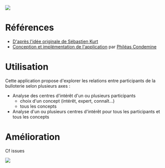 <img src="Bulloterie.PNG"/>

# Références

* [D'après l'idée originale de Sébastien Kurt](http://movilab.org/index.php?title=La_Bulloterie)
* [Conception et implémentation de l'application](https://github.com/phileas-condemine/bulloterie) par [Philéas Condemine](mailto:phileas.condemine@gmail.com)

# Utilisation

Cette application propose d'explorer les relations entre participants de la bulloterie selon plusieurs axes :

* Analyse des centres d'intérêt d'un ou plusieurs participants
    * choix d'un concept (intérêt, expert, connaît...)
    * tous les concepts
* Analyse d'un ou plusieurs centres d'intérêt pour tous les participants et tous les concepts

# Amélioration

Cf issues

<img src="photo_bulloterie_eig2018.jpg"/>
